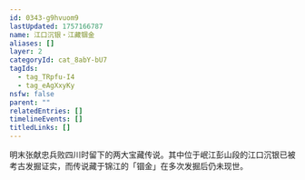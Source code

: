 ```yaml
---
id: 0343-g9hvuom9
lastUpdated: 1757166787
name: 江口沉银・江藏锢金
aliases: []
layer: 2
categoryId: cat_8abY-bU7
tagIds:
  - tag_TRpfu-I4
  - tag_eAgXxyKy
nsfw: false
parent: ""
relatedEntries: []
timelineEvents: []
titledLinks: []
---
```


明末张献忠兵败四川时留下的两大宝藏传说。其中位于岷江彭山段的江口沉银已被考古发掘证实，而传说藏于锦江的「锢金」在多次发掘后仍未现世。